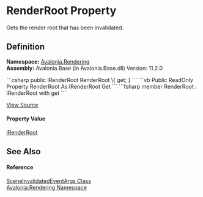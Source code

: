 # RenderRoot Property


Gets the render root that has been invalidated.



## Definition
**Namespace:** <a href="N_Avalonia_Rendering">Avalonia.Rendering</a>  
**Assembly:** Avalonia.Base (in Avalonia.Base.dll) Version: 11.2.0

<Tabs groupId="api-code-preview">
<TabItem value="csharp" label="C#">
```csharp
public IRenderRoot RenderRoot \{ get; }
```
</TabItem>
<TabItem value="vb" label="VB">
```vb
Public ReadOnly Property RenderRoot As IRenderRoot
	Get
```
</TabItem>
<TabItem value="fsharp" label="F#">
```fsharp
member RenderRoot : IRenderRoot with get
```
</TabItem>
</Tabs>



<a href="https://github.com/AvaloniaUI/Avalonia/tree/master/src/Avalonia.Base/Rendering/SceneInvalidatedEventArgs.cs#L33" title="View the source code">View Source</a>



#### Property Value
<a href="T_Avalonia_Rendering_IRenderRoot">IRenderRoot</a>

## See Also


#### Reference
<a href="T_Avalonia_Rendering_SceneInvalidatedEventArgs">SceneInvalidatedEventArgs Class</a>  
<a href="N_Avalonia_Rendering">Avalonia.Rendering Namespace</a>  
